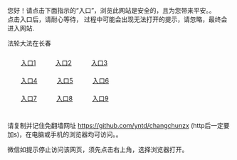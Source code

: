 您好！请点击下面指示的“入口”，浏览此网站是安全的，且为您带来平安。。 <br/>
点击入口后，请耐心等待， 过程中可能会出现无法打开的提示，请忽略，最终会进入网站. </br>

法轮大法在长春<br/>
<div style="padding:10px"><a style="margin:20px" target="_blank" href="https://d3ccunye10inm1.cloudfront.net/2Qpsp?xgnphp" id="ccLink1" rel="nofollow">入口1</a> <a target="_blank" style="margin:20px" href="https://d3d8sw87ghsxdq.cloudfront.net/2Qpsp?doqgvdfn" id="ccLink2" rel="nofollow">入口2</a> <a style="margin:20px" target="_blank" href="https://d2aev9wvtzdzo5.cloudfront.net/2Qpsp?rnaumodm" id="ccLink3" rel="nofollow">入口3</a></div>

<div style="padding:10px" ><a style="margin:20px" target="_blank" href="https://d3ccunye10inm1.cloudfront.net/2Qpsp?xgnphp" id="ccLink4" rel="nofollow">入口4</a> <a style="margin:20px" href="https://d3d8sw87ghsxdq.cloudfront.net/2Qpsp?doqgvdfn" target="_blank" id="ccLink5" rel="nofollow">入口5</a> <a style="margin:20px" href="https://d2aev9wvtzdzo5.cloudfront.net/2Qpsp?rnaumodm" target="_blank" id="ccLink6" rel="nofollow">入口6</a></div>

<div style="padding:10px"><a style="margin:20px" target="_blank" href="https://d3ccunye10inm1.cloudfront.net/2Qpsp?xgnphp" id="ccLink7" rel="nofollow">入口7</a> <a style="margin:20px" href="https://d3d8sw87ghsxdq.cloudfront.net/2Qpsp?doqgvdfn" target="_blank" id="ccLink8" rel="nofollow">入口8</a> <a style="margin:20px" target="_blank" href="https://d2aev9wvtzdzo5.cloudfront.net/2Qpsp?rnaumodm" id="ccLink9" rel="nofollow">入口9</a></div>

<br/>



请复制并记住免翻墙网址 https://github.com/yntd/changchunzx (http后一定要加s)，在电脑或手机的浏览器均可访问。。<br/>

微信如提示停止访问该网页，须先点击右上角，选择浏览器打开。
